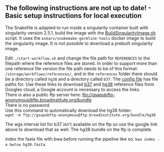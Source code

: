 ## The following instructions are not up to date! - Basic setup instructions for local execution  
The Snakefile is adapted to run inside a singularity container built with singularity version 2.5.1, build the image with the [BuildSingularityImage.sh](https://github.com/elixir-no-nels/Selma/blob/master/singularity/BuildSingularityImage.sh) script. It uses the `oskarv/snakemake-germline-tools` docker image to build the singularity image. It is not possible to download a prebuilt singularity image.  

Edit `./start-workflow.sh` and change the file path for `REFERENCES` to the filepath where the reference files are stored. In order to support more than one reference file version the file path needs to be of this format: `/storage/workflows/references/`, and in the `references` folder there should be a directory called `hg38` and a directory called `b37`. The [config file](https://github.com/elixir-no-nels/Selma/blob/master/config.yaml) has file paths for. Use these links to download [b37](https://console.cloud.google.com/storage/browser/gatk-legacy-bundles/b37) and [hg38](https://console.cloud.google.com/storage/browser/genomics-public-data/resources/broad/hg38/v0/) reference files from Googles cloud, a Google account is necessary to access the links.  
There is also a public ftp server here: [ftp://gsapubftp-anonymous@ftp.broadinstitute.org/bundle](ftp://gsapubftp-anonymous@ftp.broadinstitute.org/bundle)  
There is no password.  
Use this command to automatically download the hg38 folder:  
`wget -m ftp://gsapubftp-anonymous@ftp.broadinstitute.org/bundle/hg38`  

The wgs interval list for b37 isn't available on the ftp so use the google link above to download that as well. The hg38 bundle on the ftp is complete.

Index the fasta file with bwa before running the pipeline like so: `bwa index -a bwtsw hg38.fasta`.  
